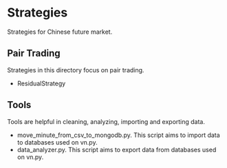 # Strategies
Strategies for Chinese future market.


## Pair Trading 
Strategies in this directory focus on pair trading. 
- ResidualStrategy

## Tools
Tools are helpful in cleaning, analyzing, importing and exporting data.
- move_minute_from_csv_to_mongodb.py. This script aims to import data to databases used on vn.py.
- data_analyzer.py.  This script aims to export data from databases used on vn.py.

